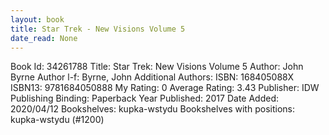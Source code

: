 ```yaml
---
layout: book
title: Star Trek - New Visions Volume 5
date_read: None
---
```


Book Id: 34261788
Title: Star Trek: New Visions Volume 5
Author: John Byrne
Author l-f: Byrne, John
Additional Authors: 
ISBN: 168405088X
ISBN13: 9781684050888
My Rating: 0
Average Rating: 3.43
Publisher: IDW Publishing
Binding: Paperback
Year Published: 2017
Date Added: 2020/04/12
Bookshelves: kupka-wstydu
Bookshelves with positions: kupka-wstydu (#1200)

